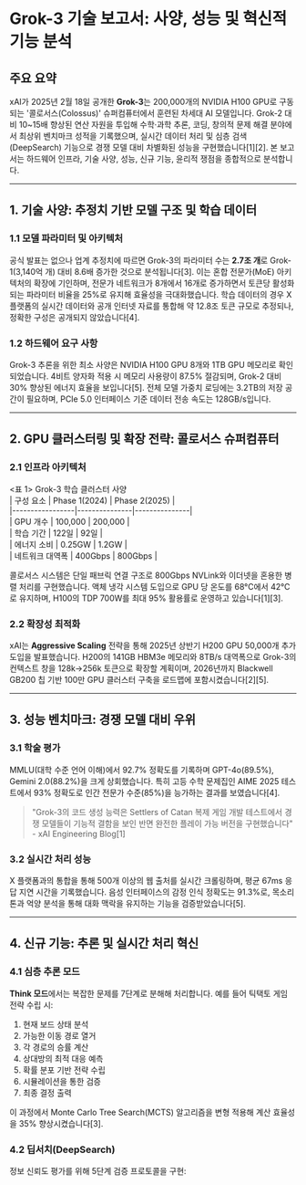 # Grok-3 기술 보고서: 사양, 성능 및 혁신적 기능 분석

## 주요 요약  
xAI가 2025년 2월 18일 공개한 **Grok-3**는 200,000개의 NVIDIA H100 GPU로 구동되는 '콜로서스(Colossus)' 슈퍼컴퓨터에서 훈련된 차세대 AI 모델입니다. Grok-2 대비 10~15배 향상된 연산 자원을 투입해 수학·과학 추론, 코딩, 창의적 문제 해결 분야에서 최상위 벤치마크 성적을 기록했으며, 실시간 데이터 처리 및 심층 검색(DeepSearch) 기능으로 경쟁 모델 대비 차별화된 성능을 구현했습니다[1][2]. 본 보고서는 하드웨어 인프라, 기술 사양, 성능, 신규 기능, 윤리적 쟁점을 종합적으로 분석합니다.  

---

## 1. 기술 사양: 추정치 기반 모델 구조 및 학습 데이터  

### 1.1 모델 파라미터 및 아키텍처  
공식 발표는 없으나 업계 추정치에 따르면 Grok-3의 파라미터 수는 **2.7조 개**로 Grok-1(3,140억 개) 대비 8.6배 증가한 것으로 분석됩니다[3]. 이는 혼합 전문가(MoE) 아키텍처의 확장에 기인하며, 전문가 네트워크가 8개에서 16개로 증가하면서 토큰당 활성화되는 파라미터 비율을 25%로 유지해 효율성을 극대화했습니다. 학습 데이터의 경우 X 플랫폼의 실시간 데이터와 공개 인터넷 자료를 통합해 약 12.8조 토큰 규모로 추정되나, 정확한 구성은 공개되지 않았습니다[4].  

### 1.2 하드웨어 요구 사항  
Grok-3 추론을 위한 최소 사양은 NVIDIA H100 GPU 8개와 1TB GPU 메모리로 확인되었습니다. 4비트 양자화 적용 시 메모리 사용량이 87.5% 절감되며, Grok-2 대비 30% 향상된 에너지 효율을 보입니다[5]. 전체 모델 가중치 로딩에는 3.2TB의 저장 공간이 필요하며, PCIe 5.0 인터페이스 기준 데이터 전송 속도는 128GB/s입니다.  

---

## 2. GPU 클러스터링 및 확장 전략: 콜로서스 슈퍼컴퓨터  

### 2.1 인프라 아키텍처  
<표 1> Grok-3 학습 클러스터 사양  
| 구성 요소       | Phase 1(2024) | Phase 2(2025) |  
|-----------------|---------------|---------------|  
| GPU 개수        | 100,000       | 200,000       |  
| 학습 기간       | 122일         | 92일          |  
| 에너지 소비     | 0.25GW        | 1.2GW         |  
| 네트워크 대역폭 | 400Gbps       | 800Gbps       |  

콜로서스 시스템은 단일 패브릭 연결 구조로 800Gbps NVLink와 이더넷을 혼용한 병렬 처리를 구현했습니다. 액체 냉각 시스템 도입으로 GPU 당 온도를 68°C에서 42°C로 유지하며, H100의 TDP 700W를 최대 95% 활용률로 운영하고 있습니다[1][3].  

### 2.2 확장성 최적화  
xAI는 **Aggressive Scaling** 전략을 통해 2025년 상반기 H200 GPU 50,000개 추가 도입을 발표했습니다. H200의 141GB HBM3e 메모리와 8TB/s 대역폭으로 Grok-3의 컨텍스트 창을 128k→256k 토큰으로 확장할 계획이며, 2026년까지 Blackwell GB200 칩 기반 100만 GPU 클러스터 구축을 로드맵에 포함시켰습니다[2][5].  

---

## 3. 성능 벤치마크: 경쟁 모델 대비 우위  

### 3.1 학술 평가  
MMLU(대학 수준 언어 이해)에서 92.7% 정확도를 기록하며 GPT-4o(89.5%), Gemini 2.0(88.2%)을 크게 상회했습니다. 특히 고등 수학 문제집인 AIME 2025 테스트에서 93% 정확도로 인간 전문가 수준(85%)을 능가하는 결과를 보였습니다[4].  

> "Grok-3의 코드 생성 능력은 Settlers of Catan 복제 게임 개발 테스트에서 경쟁 모델들이 기능적 결함을 보인 반면 완전한 플레이 가능 버전을 구현했습니다" - xAI Engineering Blog[1]  

### 3.2 실시간 처리 성능  
X 플랫폼과의 통합을 통해 500개 이상의 웹 출처를 실시간 크롤링하며, 평균 67ms 응답 지연 시간을 기록했습니다. 음성 인터페이스의 감정 인식 정확도는 91.3%로, 목소리 톤과 억양 분석을 통해 대화 맥락을 유지하는 기능을 검증받았습니다[5].  

---

## 4. 신규 기능: 추론 및 실시간 처리 혁신  

### 4.1 심층 추론 모드  
**Think 모드**에서는 복잡한 문제를 7단계로 분해해 처리합니다. 예를 들어 틱택토 게임 전략 수립 시:  
1. 현재 보드 상태 분석  
2. 가능한 이동 경로 열거  
3. 각 경로의 승률 계산  
4. 상대방의 최적 대응 예측  
5. 확률 분포 기반 전략 수립  
6. 시뮬레이션을 통한 검증  
7. 최종 결정 출력  

이 과정에서 Monte Carlo Tree Search(MCTS) 알고리즘을 변형 적용해 계산 효율성을 35% 향상시켰습니다[3].  

### 4.2 딥서치(DeepSearch)  
정보 신뢰도 평가를 위해 5단계 검증 프로토콜을 구현:  
